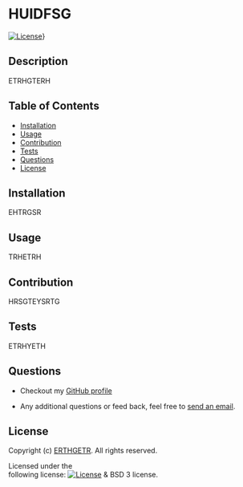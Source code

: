 # HUIDFSG
 
  [![License](https://img.shields.io/badge/License-Apache_2.0-blue.svg)](https://opensource.org/licenses/Apache-2.0)}
  ## Description
  ETRHGTERH
  ## Table of Contents
  * [Installation](#installation)
  * [Usage](#usage)
  * [Contribution](#contribution)
  * [Tests](#tests)
  * [Questions](#questions)
  * [License](#license)
  ## Installation
  EHTRGSR
  ## Usage
  TRHETRH
  ## Contribution
  HRSGTEYSRTG
  ## Tests
  ETRHYETH
  ## Questions
  * Checkout my [GitHub profile](https://github.com/ERTHGETR)
  
  * Any additional questions or feed back, feel free to [send an email](mailto:EYTHETYH). 
  ## License
  Copyright (c) [ERTHGETR](https://github.com/ERTHGETR). All rights reserved.
  
  Licensed under the  
       following license: [![License](https://img.shields.io/badge/License-Apache_2.0-blue.svg)](https://opensource.org/licenses/Apache-2.0) & BSD 3
         license.
  
